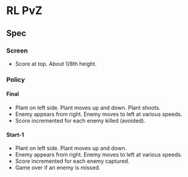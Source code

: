# RL PvZ 

## Spec 
### Screen 
- Score at top. About 1/8th height.

### Policy
#### Final 
- Plant on left side. Plant moves up and down. Plant shoots. 
- Enemy appears from right. Enemy moves to left at various speeds.
- Score incremented for each enemy killed (avoided).  

#### Start-1
- Plant on left side. Plant moves up and down.  
- Enemy appears from right. Enemy moves to left at various speeds.
- Score incremented for each enemy captured.
- Game over if an enemy is missed.